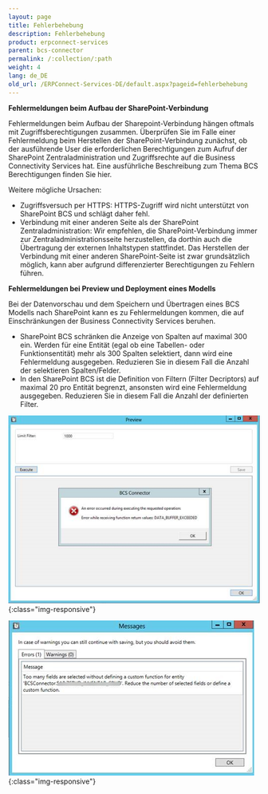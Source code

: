 ```yaml
---
layout: page
title: Fehlerbehebung
description: Fehlerbehebung
product: erpconnect-services
parent: bcs-connector
permalink: /:collection/:path
weight: 4
lang: de_DE
old_url: /ERPConnect-Services-DE/default.aspx?pageid=fehlerbehebung
---
```


**Fehlermeldungen beim Aufbau der SharePoint-Verbindung**

Fehlermeldungen beim Aufbau der Sharepoint-Verbindung hängen oftmals mit Zugriffsberechtigungen zusammen. Überprüfen Sie im Falle einer Fehlermeldung beim Herstellen der SharePoint-Verbindung zunächst, ob der ausführende User die erforderlichen Berechtigungen zum Aufruf der SharePoint Zentraladministration und Zugriffsrechte auf die Business Connectivity Services hat. Eine ausführliche Beschreibung zum Thema BCS Berechtigungen finden Sie hier. 

Weitere mögliche Ursachen:

- Zugriffsversuch per HTTPS: HTTPS-Zugriff wird nicht unterstützt von SharePoint BCS und schlägt daher fehl.
- Verbindung mit einer anderen Seite als der SharePoint Zentraladministration: Wir empfehlen, die SharePoint-Verbindung immer zur Zentraladministrationsseite herzustellen, da dorthin auch die Übertragung der externen Inhaltstypen stattfindet. Das Herstellen der Verbindung mit einer anderen SharePoint-Seite ist zwar grundsätzlich möglich, kann aber aufgrund differenzierter Berechtigungen zu Fehlern führen.   

**Fehlermeldungen bei Preview und Deployment eines Modells**

Bei der Datenvorschau und dem Speichern und Übertragen eines BCS Modells nach SharePoint kann es zu Fehlermeldungen kommen, die auf Einschränkungen der Business Connectivity Services beruhen.  

- SharePoint BCS schränken die Anzeige von Spalten auf maximal 300 ein. Werden für eine Entität (egal ob eine Tabellen- oder Funktionsentität) mehr als 300 Spalten selektiert, dann wird eine Fehlermeldung ausgegeben. Reduzieren Sie in diesem Fall die Anzahl der selektieren Spalten/Felder. 
- In den SharePoint BCS ist die Definition von Filtern (Filter Decriptors) auf maximal 20 pro Entität begrenzt, ansonsten wird eine Fehlermeldung ausgegeben. Reduzieren Sie in diesem Fall die Anzahl der definierten Filter.

![BCS_ErrorMessage2](/img/content/BCS_ErrorMessage2.png){:class="img-responsive"}

![BCS_ErrorMessage](/img/content/BCS_ErrorMessage.png){:class="img-responsive"}

